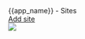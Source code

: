 
<div id="-view-top">
  <div id="-view-legend">{{app_name}} - Sites</div>
  <nav>
    <a href="add-site/index.html" class="small-button">Add site</a>
  </nav>
</div>

<img src="{{site_url}}/images/sites.svg"/>
